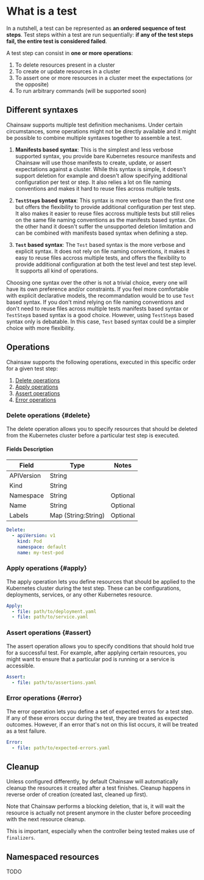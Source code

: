 # What is a test

In a nutshell, a test can be represented as **an ordered sequence of test steps**. Test steps within a test are run sequentially: **if any of the test steps fail, the entire test is considered failed**.

A test step can consist in **one or more operations**:

1. To delete resources present in a cluster
1. To create or update resources in a cluster
1. To assert one or more resources in a cluster meet the expectations (or the opposite)
1. To run arbitrary commands (will be supported soon)

## Different syntaxes

Chainsaw supports multiple test definition mechanisms. Under certain circumstances, some operations might not be directly available and it might be possible to combine multiple syntaxes together to assemble a test.

1. **Manifests based syntax**:
This is the simplest and less verbose supported syntax, you provide bare Kubernetes resource manifests and Chainsaw will use those manifests to create, update, or assert expectations against a cluster.
While this syntax is simple, it doesn't support deletion for example and doesn't allow specifying additional configuration per test or step.
It also relies a lot on file naming conventions and makes it hard to reuse files across multiple tests.

1. **`TestStep`s based syntax**:
This syntax is more verbose than the first one but offers the flexibility to provide additional configuration per test step.
It also makes it easier to reuse files accross multiple tests but still relies on the same file naming conventions as the manifests based syntax.
On the other hand it doesn't suffer the unsupported deletion limitation and can be combined with manifests based syntax when defining a step.

1. **`Test` based syntax**:
The `Test` based syntax is the more verbose and explicit syntax. It does not rely on file naming conventions, it makes it easy to reuse files accross multiple tests, and offers the flexibility to provide additional configuration at both the test level and test step level.
It supports all kind of operations.

Choosing one syntax over the other is not a trivial choice, every one will have its own preference and/or constraints.
If you feel more comfortable with explicit declarative models, the recommandation would be to use `Test` based syntax.
If you don't mind relying on file naming conventions and don't need to reuse files across multiple tests manifests based syntax or `TestStep`s based syntax is a good choice.
However, using `TestStep`s based syntax only is debatable. In this case, `Test` based syntax could be a simpler choice with more flexibility.

## Operations

Chainsaw supports the following operations, executed in this specific order for a given test step:

1. [Delete operations](#delete)
2. [Apply operations](#apply)
3. [Assert operations](#assert)
4. [Error operations](#error)

### Delete operations   {#delete}

The delete operation allows you to specify resources that should be deleted from the Kubernetes cluster before a particular test step is executed.

#### Fields Description

| Field       | Type                | Notes   |
|-------------|---------------------|---------|
| APIVersion  | String              |         |
| Kind        | String              |         |
| Namespace   | String              | Optional|
| Name        | String              | Optional|
| Labels      | Map (String:String) | Optional|

```yaml
Delete:
  - apiVersion: v1
    kind: Pod
    namespace: default
    name: my-test-pod
```

### Apply operations    {#apply}

The apply operation lets you define resources that should be applied to the Kubernetes cluster during the test step. These can be configurations, deployments, services, or any other Kubernetes resource.

```yaml
Apply:
  - file: path/to/deployment.yaml
  - file: path/to/service.yaml
```

### Assert operations   {#assert}

The assert operation allows you to specify conditions that should hold true for a successful test. For example, after applying certain resources, you might want to ensure that a particular pod is running or a service is accessible.

```yaml
Assert:
  - file: path/to/assertions.yaml  
```

### Error operations    {#error}

The error operation lets you define a set of expected errors for a test step. If any of these errors occur during the test, they are treated as expected outcomes. However, if an error that's not on this list occurs, it will be treated as a test failure.

```yaml
Error:
  - file: path/to/expected-errors.yaml
```

## Cleanup

Unless configured differently, by default Chainsaw will automatically cleanup the resources it created after a test finishes.
Cleanup happens in reverse order of creation (created last, cleaned up first).

Note that Chainsaw performs a blocking deletion, that is, it will wait the resource is actually not present anymore in the cluster before proceeding with the next resource cleanup.

This is important, especially when the controller being tested makes use of `finalizers`.

## Namespaced resources

TODO

